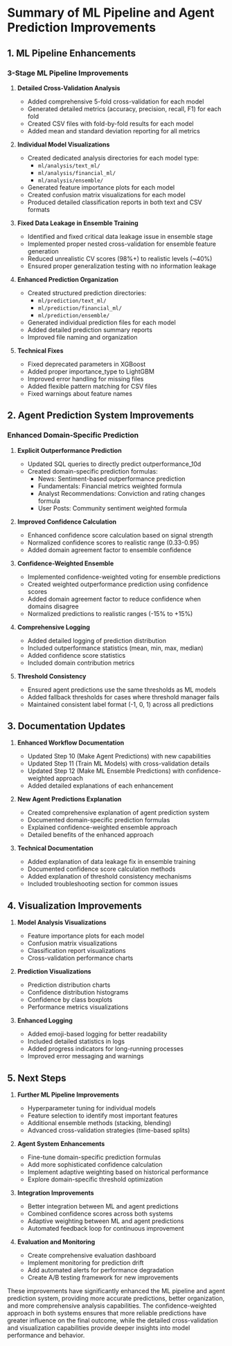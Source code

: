# Summary of ML Pipeline and Agent Prediction Improvements

## 1. ML Pipeline Enhancements

### 3-Stage ML Pipeline Improvements

1. **Detailed Cross-Validation Analysis**
   - Added comprehensive 5-fold cross-validation for each model
   - Generated detailed metrics (accuracy, precision, recall, F1) for each fold
   - Created CSV files with fold-by-fold results for each model
   - Added mean and standard deviation reporting for all metrics

2. **Individual Model Visualizations**
   - Created dedicated analysis directories for each model type:
     - `ml/analysis/text_ml/`
     - `ml/analysis/financial_ml/`
     - `ml/analysis/ensemble/`
   - Generated feature importance plots for each model
   - Created confusion matrix visualizations for each model
   - Produced detailed classification reports in both text and CSV formats

3. **Fixed Data Leakage in Ensemble Training**
   - Identified and fixed critical data leakage issue in ensemble stage
   - Implemented proper nested cross-validation for ensemble feature generation
   - Reduced unrealistic CV scores (98%+) to realistic levels (~40%)
   - Ensured proper generalization testing with no information leakage

4. **Enhanced Prediction Organization**
   - Created structured prediction directories:
     - `ml/prediction/text_ml/`
     - `ml/prediction/financial_ml/`
     - `ml/prediction/ensemble/`
   - Generated individual prediction files for each model
   - Added detailed prediction summary reports
   - Improved file naming and organization

5. **Technical Fixes**
   - Fixed deprecated parameters in XGBoost
   - Added proper importance_type to LightGBM
   - Improved error handling for missing files
   - Added flexible pattern matching for CSV files
   - Fixed warnings about feature names

## 2. Agent Prediction System Improvements

### Enhanced Domain-Specific Prediction

1. **Explicit Outperformance Prediction**
   - Updated SQL queries to directly predict outperformance_10d
   - Created domain-specific prediction formulas:
     - News: Sentiment-based outperformance prediction
     - Fundamentals: Financial metrics weighted formula
     - Analyst Recommendations: Conviction and rating changes formula
     - User Posts: Community sentiment weighted formula

2. **Improved Confidence Calculation**
   - Enhanced confidence score calculation based on signal strength
   - Normalized confidence scores to realistic range (0.33-0.95)
   - Added domain agreement factor to ensemble confidence

3. **Confidence-Weighted Ensemble**
   - Implemented confidence-weighted voting for ensemble predictions
   - Created weighted outperformance prediction using confidence scores
   - Added domain agreement factor to reduce confidence when domains disagree
   - Normalized predictions to realistic ranges (-15% to +15%)

4. **Comprehensive Logging**
   - Added detailed logging of prediction distribution
   - Included outperformance statistics (mean, min, max, median)
   - Added confidence score statistics
   - Included domain contribution metrics

5. **Threshold Consistency**
   - Ensured agent predictions use the same thresholds as ML models
   - Added fallback thresholds for cases where threshold manager fails
   - Maintained consistent label format (-1, 0, 1) across all predictions

## 3. Documentation Updates

1. **Enhanced Workflow Documentation**
   - Updated Step 10 (Make Agent Predictions) with new capabilities
   - Updated Step 11 (Train ML Models) with cross-validation details
   - Updated Step 12 (Make ML Ensemble Predictions) with confidence-weighted approach
   - Added detailed explanations of each enhancement

2. **New Agent Predictions Explanation**
   - Created comprehensive explanation of agent prediction system
   - Documented domain-specific prediction formulas
   - Explained confidence-weighted ensemble approach
   - Detailed benefits of the enhanced approach

3. **Technical Documentation**
   - Added explanation of data leakage fix in ensemble training
   - Documented confidence score calculation methods
   - Added explanation of threshold consistency mechanisms
   - Included troubleshooting section for common issues

## 4. Visualization Improvements

1. **Model Analysis Visualizations**
   - Feature importance plots for each model
   - Confusion matrix visualizations
   - Classification report visualizations
   - Cross-validation performance charts

2. **Prediction Visualizations**
   - Prediction distribution charts
   - Confidence distribution histograms
   - Confidence by class boxplots
   - Performance metrics visualizations

3. **Enhanced Logging**
   - Added emoji-based logging for better readability
   - Included detailed statistics in logs
   - Added progress indicators for long-running processes
   - Improved error messaging and warnings

## 5. Next Steps

1. **Further ML Pipeline Improvements**
   - Hyperparameter tuning for individual models
   - Feature selection to identify most important features
   - Additional ensemble methods (stacking, blending)
   - Advanced cross-validation strategies (time-based splits)

2. **Agent System Enhancements**
   - Fine-tune domain-specific prediction formulas
   - Add more sophisticated confidence calculation
   - Implement adaptive weighting based on historical performance
   - Explore domain-specific threshold optimization

3. **Integration Improvements**
   - Better integration between ML and agent predictions
   - Combined confidence scores across both systems
   - Adaptive weighting between ML and agent predictions
   - Automated feedback loop for continuous improvement

4. **Evaluation and Monitoring**
   - Create comprehensive evaluation dashboard
   - Implement monitoring for prediction drift
   - Add automated alerts for performance degradation
   - Create A/B testing framework for new improvements

These improvements have significantly enhanced the ML pipeline and agent prediction system, providing more accurate predictions, better organization, and more comprehensive analysis capabilities. The confidence-weighted approach in both systems ensures that more reliable predictions have greater influence on the final outcome, while the detailed cross-validation and visualization capabilities provide deeper insights into model performance and behavior. 